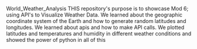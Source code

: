 World_Weather_Analysis
 THIS repository's purpose is to showcase Mod 6; using API's to Visualize Weather Data.  We learned about the geographic coordinate system of the Earth and how to generate random latitudes and longitudes. We learned about apis and how to make API calls. We plotted latitudes and temperatures and humidity in different weather conditions and showed the power of python in all of this
